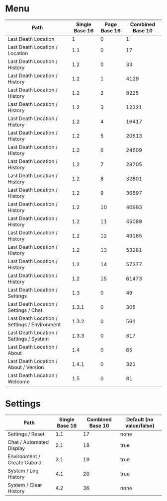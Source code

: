 # Menu

| Path                                         | Single Base 16 | Page Base 16 | Combined Base 10 |
|----------------------------------------------|----------------|--------------|------------------|
| Last Death Location                          | 1              | 0            | 1                |
| Last Death Location / Location               | 1.1            | 0            | 17               |
| Last Death Location / History                | 1.2            | 0            | 33               |
| Last Death Location / History                | 1.2            | 1            | 4129             |
| Last Death Location / History                | 1.2            | 2            | 8225             |
| Last Death Location / History                | 1.2            | 3            | 12321            |
| Last Death Location / History                | 1.2            | 4            | 16417            |
| Last Death Location / History                | 1.2            | 5            | 20513            |
| Last Death Location / History                | 1.2            | 6            | 24609            |
| Last Death Location / History                | 1.2            | 7            | 28705            |
| Last Death Location / History                | 1.2            | 8            | 32801            |
| Last Death Location / History                | 1.2            | 9            | 36897            |
| Last Death Location / History                | 1.2            | 10           | 40993            |
| Last Death Location / History                | 1.2            | 11           | 45089            |
| Last Death Location / History                | 1.2            | 12           | 49185            |
| Last Death Location / History                | 1.2            | 13           | 53281            |
| Last Death Location / History                | 1.2            | 14           | 57377            |
| Last Death Location / History                | 1.2            | 15           | 61473            |
| Last Death Location / Settings               | 1.3            | 0            | 49               |
| Last Death Location / Settings / Chat        | 1.3.1          | 0            | 305              |
| Last Death Location / Settings / Environment | 1.3.2          | 0            | 561              |
| Last Death Location / Settings / System      | 1.3.3          | 0            | 817              |
| Last Death Location / About                  | 1.4            | 0            | 65               |
| Last Death Location / About / Version        | 1.4.1          | 0            | 321              |
| Last Death Location / Welcome                | 1.5            | 0            | 81               |


# Settings

| Path                        | Single Base 16 | Combined Base 10 | Default (no value/false) |
|-----------------------------|----------------|------------------|--------------------------|
| Settings / Reset            | 1.1            | 17               | none                     |
| Chat / Automated Display    | 2.1            | 18               | true                     |
| Environment / Create Cuboid | 3.1            | 19               | true                     |
| System / Log History        | 4.1            | 20               | true                     |
| System / Clear History      | 4.2            | 36               | none                     |
